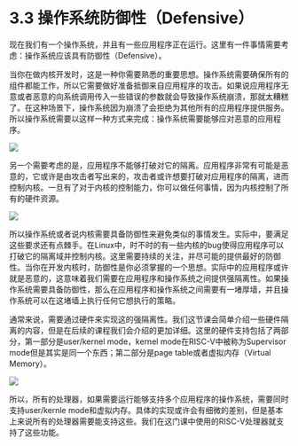 # 3.3 操作系统防御性（Defensive）

现在我们有一个操作系统，并且有一些应用程序正在运行。这里有一件事情需要考虑：操作系统应该具有防御性（Defensive）。

当你在做内核开发时，这是一种你需要熟悉的重要思想。操作系统需要确保所有的组件都能工作，所以它需要做好准备抵御来自应用程序的攻击。如果说应用程序无意或者恶意的向系统调用传入一些错误的参数就会导致操作系统崩溃，那就太糟糕了。在这种场景下，操作系统因为崩溃了会拒绝为其他所有的应用程序提供服务。所以操作系统需要以这样一种方式来完成：操作系统需要能够应对恶意的应用程序。

![](http://cdn.oyjy.top/copydir/2021-06-08-12:18:26-8820205721174196251)

另一个需要考虑的是，应用程序不能够打破对它的隔离。应用程序非常有可能是恶意的，它或许是由攻击者写出来的，攻击者或许想要打破对应用程序的隔离，进而控制内核。一旦有了对于内核的控制能力，你可以做任何事情，因为内核控制了所有的硬件资源。

![](http://cdn.oyjy.top/copydir/2021-06-08-12:18:26--1607742366864869508)

所以操作系统或者说内核需要具备防御性来避免类似的事情发生。实际中，要满足这些要求还有点棘手。在Linux中，时不时的有一些内核的bug使得应用程序可以打破它的隔离域并控制内核。这里需要持续的关注，并尽可能的提供最好的防御性。当你在开发内核时，防御性是你必须掌握的一个思想。实际中的应用程序或许就是恶意的，这意味着我们需要在应用程序和操作系统之间提供强隔离性。如果操作系统需要具备防御性，那么在应用程序和操作系统之间需要有一堵厚墙，并且操作系统可以在这堵墙上执行任何它想执行的策略。

通常来说，需要通过硬件来实现这的强隔离性。我们这节课会简单介绍一些硬件隔离的内容，但是在后续的课程我们会介绍的更加详细。这里的硬件支持包括了两部分，第一部分是user/kernel mode，kernel mode在RISC-V中被称为Supervisor mode但是其实是同一个东西；第二部分是page table或者虚拟内存（Virtual Memory）。

![](http://cdn.oyjy.top/copydir/2021-06-08-12:18:26--7573364651418032013)

所以，所有的处理器，如果需要运行能够支持多个应用程序的操作系统，需要同时支持user/kernle mode和虚拟内存。具体的实现或许会有细微的差别，但是基本上来说所有的处理器需要能支持这些。我们在这门课中使用的RISC-V处理器就支持了这些功能。


